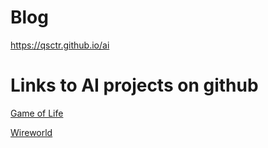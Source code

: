 # Blog

https://qsctr.github.io/ai

# Links to AI projects on github

[Game of Life](https://github.com/qsctr/game-of-life)

[Wireworld](https://github.com/qsctr/wireworld)

